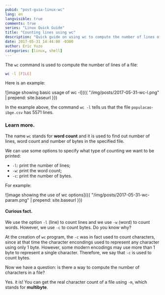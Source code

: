 ```yaml
---
pubid: "post-guia-linux-wc"
lang: en
langvisible: true
comments: true
series: "Linux Quick Guide"
title: "Counting lines using wc"
description: "Quick guide on using wc to compute the number of lines of files."
date: 2017-05-31 14:44:00 -0300
author: Eric Yuzo
categories: [linux, shell]
---
```

The `wc` command is used to compute the number of lines of a file:

```bash
wc -l [FILE]
```

Here is an example:

![image showing basic usage of wc -l]({{ "/img/posts/2017-05-31-wc-l.png" | prepend: site.baseurl }})

In the example above, the command `wc -l` tells us that the file `populacao-ibge.csv` has 5571 lines.

### Learn more.

The name `wc` stands for **word count** and it is used to find out number of lines, word count and number of bytes in the specified file.

We can use some options to specify what type of counting we want to be printed:

- `-l`: print the number of lines;
- `-w`: print the word count;
- `-c`: print the number of bytes.

For example:

![image showing the use of wc options]({{ "/img/posts/2017-05-31-wc-param.png" | prepend: site.baseurl }})

#### Curious fact.

We use the option `-l` (line) to count lines and we use `-w` (word) to count words. However, we use `-c` to count bytes. Do you know why?

At the creation of `wc` program, the `-c` was in fact used to count characters, since at that time the character encondings used to represent any character using only 1 byte. However, some modern encodings may use more than 1 byte to represent a single character. Therefore, we say that `-c` is used to count bytes.

Now we have a question: is there a way to compute the number of characters in a file?

Yes. it is! You can get the real character count of a file using `-m`, which stands for **multibyte**.
